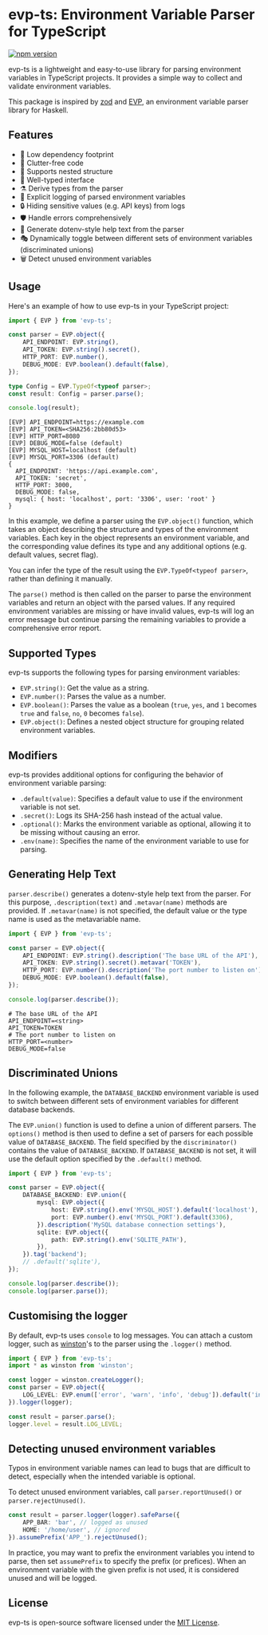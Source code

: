 # evp-ts: Environment Variable Parser for TypeScript

[![npm version](https://badge.fury.io/js/evp-ts.svg)](https://badge.fury.io/js/evp-ts)

evp-ts is a lightweight and easy-to-use library for parsing environment variables in TypeScript projects. It provides a simple way to collect and validate environment variables.

This package is inspired by [zod](https://zod.dev/) and [EVP](https://github.com/fumieval/EVP), an environment variable parser library for Haskell.

## Features

- 🐾 Low dependency footprint
- 🧹 Clutter-free code
- 🪺 Supports nested structure
- 🧩 Well-typed interface
- ⚗️ Derive types from the parser
- 📝 Explicit logging of parsed environment variables
- 🔒 Hiding sensitive values (e.g. API keys) from logs
- 🛡️ Handle errors comprehensively
- 📜 Generate dotenv-style help text from the parser
- 🎭 Dynamically toggle between different sets of environment variables (discriminated unions)
- 🗑️ Detect unused environment variables

## Usage

Here's an example of how to use evp-ts in your TypeScript project:

```typescript
import { EVP } from 'evp-ts';

const parser = EVP.object({
    API_ENDPOINT: EVP.string(),
    API_TOKEN: EVP.string().secret(),
    HTTP_PORT: EVP.number(),
    DEBUG_MODE: EVP.boolean().default(false),
});

type Config = EVP.TypeOf<typeof parser>;
const result: Config = parser.parse();

console.log(result);
```

```
[EVP] API_ENDPOINT=https://example.com
[EVP] API_TOKEN=<SHA256:2bb80d53>
[EVP] HTTP_PORT=8080
[EVP] DEBUG_MODE=false (default)
[EVP] MYSQL_HOST=localhost (default)
[EVP] MYSQL_PORT=3306 (default)
{
  API_ENDPOINT: 'https://api.example.com',
  API_TOKEN: 'secret',
  HTTP_PORT: 3000,
  DEBUG_MODE: false,
  mysql: { host: 'localhost', port: '3306', user: 'root' }
}
```

In this example, we define a parser using the `EVP.object()` function, which takes an object describing the structure and types of the environment variables. Each key in the object represents an environment variable, and the corresponding value defines its type and any additional options (e.g. default values, secret flag).

You can infer the type of the result using the `EVP.TypeOf<typeof parser>`, rather than defining it manually.

The `parse()` method is then called on the parser to parse the environment variables and return an object with the parsed values. If any required environment variables are missing or have invalid values, evp-ts will log an error message but continue parsing the remaining variables to provide a comprehensive error report.

## Supported Types

evp-ts supports the following types for parsing environment variables:

- `EVP.string()`: Get the value as a string.
- `EVP.number()`: Parses the value as a number.
- `EVP.boolean()`: Parses the value as a boolean (`true`, `yes`, and `1` becomes `true` and `false`, `no`, `0` becomes `false`).
- `EVP.object()`: Defines a nested object structure for grouping related environment variables.

## Modifiers

evp-ts provides additional options for configuring the behavior of environment variable parsing:

- `.default(value)`: Specifies a default value to use if the environment variable is not set.
- `.secret()`: Logs its SHA-256 hash instead of the actual value.
- `.optional()`: Marks the environment variable as optional, allowing it to be missing without causing an error.
- `.env(name)`: Specifies the name of the environment variable to use for parsing.
## Generating Help Text

`parser.describe()` generates a dotenv-style help text from the parser.
For this purpose, `.description(text)` and `.metavar(name)` methods are provided.
If `.metavar(name)` is not specified, the default value or the type name is used as the metavariable name.

```typescript
import { EVP } from 'evp-ts';

const parser = EVP.object({
    API_ENDPOINT: EVP.string().description('The base URL of the API'),
    API_TOKEN: EVP.string().secret().metavar('TOKEN'),
    HTTP_PORT: EVP.number().description('The port number to listen on'),
    DEBUG_MODE: EVP.boolean().default(false),
});

console.log(parser.describe());
```

```
# The base URL of the API
API_ENDPOINT=<string>
API_TOKEN=TOKEN
# The port number to listen on
HTTP_PORT=<number>
DEBUG_MODE=false
```

## Discriminated Unions

In the following example, the `DATABASE_BACKEND` environment variable is used to switch between different sets of environment variables for different database backends.

The `EVP.union()` function is used to define a union of different parsers.
The `options()` method is then used to define a set of parsers for each possible value of `DATABASE_BACKEND`.
The field specified by the `discriminator()` contains the value of `DATABASE_BACKEND`.
If `DATABASE_BACKEND` is not set, it will use the default option specified by the `.default()` method.

```typescript
import { EVP } from 'evp-ts';

const parser = EVP.object({
    DATABASE_BACKEND: EVP.union({
        mysql: EVP.object({
            host: EVP.string().env('MYSQL_HOST').default('localhost'),
            port: EVP.number().env('MYSQL_PORT').default(3306),
        }).description('MySQL database connection settings'),
        sqlite: EVP.object({
            path: EVP.string().env('SQLITE_PATH'),
        }),
    }).tag('backend');
    // .default('sqlite'),
});

console.log(parser.describe());
console.log(parser.parse());
```

## Customising the logger

By default, evp-ts uses `console` to log messages.
You can attach a custom logger, such as [winston](https://www.npmjs.com/package/winston)'s to the parser using the `.logger()` method.

```typescript
import { EVP } from 'evp-ts';
import * as winston from 'winston';

const logger = winston.createLogger();
const parser = EVP.object({
    LOG_LEVEL: EVP.enum(['error', 'warn', 'info', 'debug']).default('info'),
}).logger(logger);

const result = parser.parse();
logger.level = result.LOG_LEVEL;
```

## Detecting unused environment variables

Typos in environment variable names can lead to bugs that are difficult to detect, especially when the intended variable is optional.

To detect unused environment variables, call `parser.reportUnused()` or `parser.rejectUnused()`.

```typescript
const result = parser.logger(logger).safeParse({
    APP_BAR: 'bar', // logged as unused
    HOME: '/home/user', // ignored
}).assumePrefix('APP_').rejectUnused();
```

In practice, you may want to prefix the environment variables you intend to parse, then set `assumePrefix` to specify the prefix (or prefices). When an environment variable with the given prefix is not used, it is considered unused and will be logged.

## License

evp-ts is open-source software licensed under the [MIT License](https://opensource.org/licenses/MIT).
